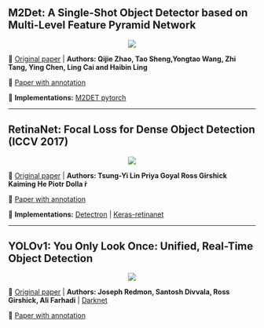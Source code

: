 ## M2Det: A Single-Shot Object Detector based on Multi-Level Feature Pyramid Network

[<p align="center"> <img src="https://github.com/Machine-Learning-Tokyo/papers-with-annotations/blob/master/object-detection/images/m2det-architecture.png"/> </p>](https://github.com/Machine-Learning-Tokyo/papers-with-annotations/blob/master/object-detection/m2det.pdf)


📌 [Original paper](https://arxiv.org/pdf/1811.04533.pdf) | **Authors: Qijie Zhao, Tao Sheng,Yongtao Wang, Zhi Tang, Ying Chen, Ling Cai and Haibin Ling**

📌 [Paper with annotation](https://github.com/Machine-Learning-Tokyo/papers-with-annotations/blob/master/object-detection/m2det.pdf)

📌 **Implementations:** [M2DET pytorch](https://github.com/qijiezhao/M2Det)

---
## RetinaNet: Focal Loss for Dense Object Detection (ICCV 2017)

[<p align="center"> <img src="https://github.com/Machine-Learning-Tokyo/papers-with-annotations/blob/master/object-detection/images/RetinaNet-architecture.png"/> </p>](https://github.com/Machine-Learning-Tokyo/papers-with-annotations/blob/master/object-detection/RetinaNet.pdf)



📌 [Original paper](http://openaccess.thecvf.com/content_ICCV_2017/papers/Lin_Focal_Loss_for_ICCV_2017_paper.pdf) | **Authors: Tsung-Yi Lin Priya Goyal Ross Girshick Kaiming He Piotr Dolla ́r**

📌 [Paper with annotation](https://github.com/alisher0717/machine-learning-notes/blob/master/object-detection-papers/RetinaNet.pdf)

📌 **Implementations:** [Detectron](https://github.com/facebookresearch/Detectron) | [Keras-retinanet](https://github.com/fizyr/keras-retinanet)

---

## YOLOv1: You Only Look Once: Unified, Real-Time Object Detection

[<p align="center"> <img src="https://github.com/Machine-Learning-Tokyo/papers-with-annotations/blob/master/object-detection/images/YOLOv1.png"/> </p>](https://github.com/Machine-Learning-Tokyo/papers-with-annotations/blob/master/object-detection/YOLOv1.pdf)



📌 [Original paper](https://arxiv.org/abs/1506.02640) | **Authors: Joseph Redmon, Santosh Divvala, Ross Girshick, Ali Farhadi** | [Darknet](http://pjreddie.com/yolo/)

📌 [Paper with annotation](https://github.com/Machine-Learning-Tokyo/papers-with-annotations/blob/master/object-detection/YOLOv1.pdf)
